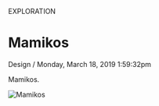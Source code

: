 <p class="type">EXPLORATION</p>

# Mamikos

<p class="meta">Design  /  Monday, March 18, 2019 1:59:32pm</p>

Mamikos.

![Mamikos](https://farooq-agent.web.app/assets/images/works/large/mamikos.jpg)
